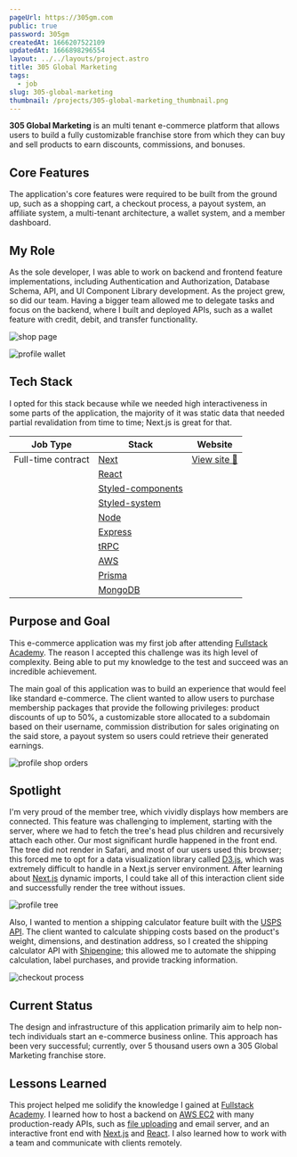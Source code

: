 ```yaml
---
pageUrl: https://305gm.com
public: true
password: 305gm
createdAt: 1666207522109
updatedAt: 1666898296554
layout: ../../layouts/project.astro
title: 305 Global Marketing
tags:
  - job
slug: 305-global-marketing
thumbnail: /projects/305-global-marketing_thumbnail.png
---
```




**305 Global Marketing** is an multi tenant e-commerce platform that allows users to build a fully customizable franchise store from which they can buy and sell products to earn discounts, commissions, and bonuses.

## Core Features
The application's core features were required to be built from the ground up, such as a shopping cart, a checkout process, a payout system, an affiliate system, a multi-tenant architecture, a wallet system, and a member dashboard.

## My Role
As the sole developer, I was able to work on backend and frontend feature implementations, including Authentication and Authorization, Database Schema, API, and UI Component Library development. As the project grew, so did our team. Having a bigger team allowed me to delegate tasks and focus on the backend, where I built and deployed APIs, such as a wallet feature with credit, debit, and transfer functionality. 

![shop page](/projects/305-global-marketing_shop-page.png)

![profile wallet](/projects/305-global-marketing_profile-wallet.png)

## Tech Stack
I opted for this stack because while we needed high interactiveness in some parts of the application, the majority of it was static data that needed partial revalidation from time to time; Next.js is great for that.

| Job Type           | Stack            | Website                        |
| ------------------ | ---------------- | ------------------------------ |
| Full-time contract | [Next](https://nextjs.org)             | [View site 🔗](https://305gm.com) |
|                    | [React](https://reactjs.org)            |                                |
|                    | [Styled-components](https://styled-components.com/) |                                |
|                    | [Styled-system](https://styled-system.com/)    |                                |
|                    | [Node](https://nodejs.org)             |                                |
|                    | [Express](https://expressjs.com)          |                                |
|                    | [tRPC](https://trpc.io)|                                |
|                    | [AWS](https://aws.amazon.com/)              |                                |
|                    | [Prisma](https://prisma.io)|                                |
|                    | [MongoDB](https://mongodb.com)|                                |

## Purpose and Goal

This e-commerce application was my first job after attending [Fullstack Academy](https://fullstackacademy.com). The reason I accepted this challenge was its high level of complexity. Being able to put my knowledge to the test and succeed was an incredible achievement.

The main goal of this application was to build an experience that would feel like standard e-commerce. The client wanted to allow users to purchase membership packages that provide the following privileges: product discounts of up to 50%, a customizable store allocated to a subdomain based on their username, commission distribution for sales originating on the said store, a payout system so users could retrieve their generated earnings.

![profile shop orders](/projects/305-global-marketing_profile-shop-orders.png)
## Spotlight
I'm very proud of the member tree, which vividly displays how members are connected. This feature was challenging to implement, starting with the server, where we had to fetch the tree's head plus children and recursively attach each other. Our most significant hurdle happened in the front end. The tree did not render in Safari, and most of our users used this browser; this forced me to opt for a data visualization library called [D3.js](https://d3js.org), which was extremely difficult to handle in a Next.js server environment. After learning about [Next.js](https://nextjs.org) dynamic imports, I could take all of this interaction client side and successfully render the tree without issues.

![profile tree](/projects/305-global-marketing_profile-tree.png)

Also, I wanted to mention a shipping calculator feature built with the [USPS API](https://www.usps.com/business/web-tools-apis/). The client wanted to calculate shipping costs based on the product's weight, dimensions, and destination address, so I created the shipping calculator API with [Shipengine](https://shipengine.com); this allowed me to automate the shipping calculation, label purchases, and provide tracking information.

![checkout process](/projects/305-global-marketing_checkout-process.png)

## Current Status

The design and infrastructure of this application primarily aim to help non-tech individuals start an e-commerce business online. This approach has been very successful; currently, over 5 thousand users own a 305 Global Marketing franchise store.

## Lessons Learned

This project helped me solidify the knowledge I gained at [Fullstack Academy](https://fullstackacademy.com). I learned how to host a backend on [AWS EC2](https://aws.amazon.com/) with many production-ready APIs, such as [file uploading](https://www.npmjs.com/package/multer) and email server, and an interactive front end with [Next.js](https://nextjs.org) and [React](https://reactjs.org). I also learned how to work with a team and communicate with clients remotely.